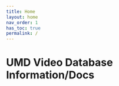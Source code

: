 ```yaml
---
title: Home
layout: home
nav_order: 1
has_toc: true
permalink: /
---
```


# UMD Video Database Information/Docs

